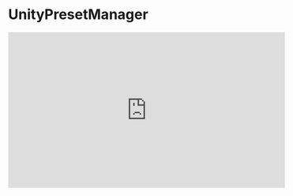 # UnityPresetManager
<iframe width="560" height="315" src="https://www.youtube.com/embed/mymx9IvEm28" frameborder="0" allowfullscreen></iframe>
